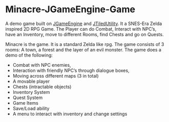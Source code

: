
# Minacre-JGameEngine-Game
A demo game built on [JGameEngine](https://github.com/ammaraslam10/JGameEngine) and [JTiledUtility](https://github.com/ammaraslam10/JTiledUtility). It a SNES-Era Zelda inspired 2D RPG Game. The Player can do Combat, Interact with NPC’s, have an Inventory, move to different Rooms, find Chests and go on Quests.

Minacre is the game. It is a standard Zelda like rpg. The game consists of 3 rooms: A town, a forest and the layer of an evil monster.
The game does a demo of the following: 
 -	Combat with NPC enemies, 
-	Interaction with friendly NPC’s through dialogue boxes, 
-	Moving across different maps (3 in total)
-	A movable player
-	Chests (intractable objects)
-	Inventory System
-	Quest System
-	Game Items
-	Save/Load ability
-	A menu to interact with inventory and change settings
